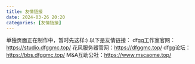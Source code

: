 ```yaml
---
title: 友情链接
date: 2024-03-26 20:20
categories: [友情链接]
---
```

单独页面正在制作中，暂时先这样:)
以下是友情链接：
dfgg工作室官网：https://studio.dfggmc.top/
花风服务器官网：https://dfggmc.top/
dfgg论坛：https://bbs.dfggmc.top/
M&A互助公社：https://www.mscaome.top/